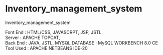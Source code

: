 # Inventory_management_system
Inventory_management_system

Font End : HTML/CSS, JAVASCRPT, JSP, JSTL                                                                                                                                                    
Server : APACHE TOPCAT,                                                                                                                                                                      
Back End : JAVA, JSTL, MYSQL
DATABASE : MySQL WORKBENCH 8.0 CE
Tool Used : APACHE NETBEANS IDE-20


